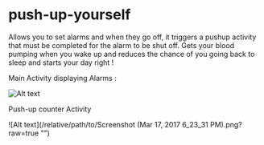 # push-up-yourself

Allows you to set alarms and when they go off, it triggers a pushup activity that must be completed for the alarm to be shut off.
Gets your blood pumping when you wake up and reduces the chance of you going back to sleep and starts your day right !

Main Activity displaying Alarms :

![Alt text](/relative/path/to/Screenshot_20170317-182311.png?raw=true "")

Push-up counter Activity

![Alt text](/relative/path/to/Screenshot (Mar 17, 2017 6_23_31 PM).png?raw=true "")
